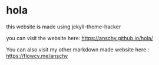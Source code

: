 # hola
this website is made using jekyll-theme-hacker

you can visit the website here:
https://anschy.github.io/hola/

You can also visit my other markdown made website here :
https://flowcv.me/anschy

